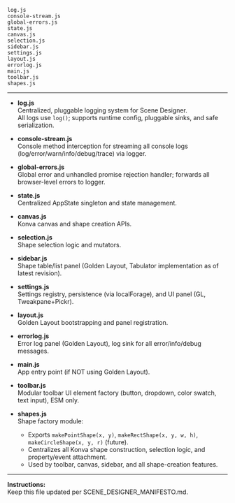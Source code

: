 ```filelist
log.js
console-stream.js
global-errors.js
state.js
canvas.js
selection.js
sidebar.js
settings.js
layout.js
errorlog.js
main.js
toolbar.js
shapes.js
```

---

- **log.js**  
  Centralized, pluggable logging system for Scene Designer.  
  All logs use `log()`; supports runtime config, pluggable sinks, and safe serialization.

- **console-stream.js**  
  Console method interception for streaming all console logs (log/error/warn/info/debug/trace) via logger.

- **global-errors.js**  
  Global error and unhandled promise rejection handler; forwards all browser-level errors to logger.

- **state.js**  
  Centralized AppState singleton and state management.

- **canvas.js**  
  Konva canvas and shape creation APIs.

- **selection.js**  
  Shape selection logic and mutators.

- **sidebar.js**  
  Shape table/list panel (Golden Layout, Tabulator implementation as of latest revision).

- **settings.js**  
  Settings registry, persistence (via localForage), and UI panel (GL, Tweakpane+Pickr).

- **layout.js**  
  Golden Layout bootstrapping and panel registration.

- **errorlog.js**  
  Error log panel (Golden Layout), log sink for all error/info/debug messages.

- **main.js**  
  App entry point (if NOT using Golden Layout).

- **toolbar.js**  
  Modular toolbar UI element factory (button, dropdown, color swatch, text input), ESM only.

- **shapes.js**  
  Shape factory module:  
  - Exports `makePointShape(x, y)`, `makeRectShape(x, y, w, h)`, `makeCircleShape(x, y, r)` (future).  
  - Centralizes all Konva shape construction, selection logic, and property/event attachment.  
  - Used by toolbar, canvas, sidebar, and all shape-creation features.

---
**Instructions:**  
Keep this file updated per SCENE_DESIGNER_MANIFESTO.md.

